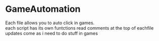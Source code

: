 # GameAutomation <br>
Each file allows you to auto click in games. <br>
each script has its own funtctions read comments at the top of eachfile <br>
updates come as i need to do stuff in games <br>
